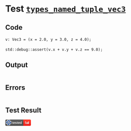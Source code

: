 # Test [`types_named_tuple_vec3`](/doc/types/named_tuple.md#L56)

## Code

```µcad
v: Vec3 = (x = 2.0, y = 3.0, z = 4.0);

std::debug::assert(v.x + v.y + v.z == 9.0);

```

## Output

```,plain
```

## Errors

```,plain
```

## Test Result

![OK](/doc/types/.test/types_named_tuple_vec3.png)
